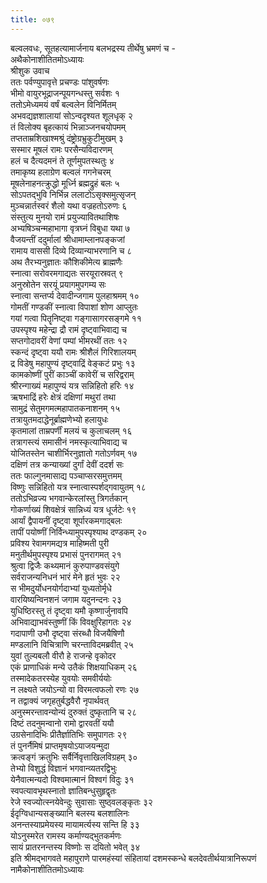 ```yaml
---
title: ०७९
---
```

बल्वलवधः, सूतहत्यामार्जनाय बलभद्रस्य तीर्थेषु भ्रमणं च -  
अथैकोनाशीतितमोऽध्यायः  
श्रीशुक उवाच  
ततः पर्वण्युपावृत्ते प्रचण्डः पांशुवर्षणः  
भीमो वायुरभूद्राजन्पूयगन्धस्तु सर्वशः १  
ततोऽमेध्यमयं वर्षं बल्वलेन विनिर्मितम्  
अभवद्यज्ञशालायां सोऽन्वदृश्यत शूलधृक् २  
तं विलोक्य बृहत्कायं भिन्नाञ्जनचयोपमम्  
तप्तताम्रशिखाश्मश्रुं दंष्ट्रोग्रभ्रुकुटीमुखम् ३  
सस्मार मूषलं रामः परसैन्यविदारणम्  
हलं च दैत्यदमनं ते तूर्णमुपतस्थतुः ४  
तमाकृष्य हलाग्रेण बल्वलं गगनेचरम्  
मूषलेनाहनत्क्रुद्धो मूर्ध्नि ब्रह्मद्रुहं बलः ५  
सोऽपतद्भुवि निर्भिन्न ललाटोऽसृक्समुत्सृजन्  
मुञ्चन्नार्तस्वरं शैलो यथा वज्रहतोऽरुणः ६  
संस्तुत्य मुनयो रामं प्रयुज्यावितथाशिषः  
अभ्यषिञ्चन्महाभागा वृत्रघ्नं विबुधा यथा ७  
वैजयन्तीं ददुर्मालां श्रीधामाम्लानपङ्कजां  
रामाय वाससी दिव्ये दिव्यान्याभरणानि च ८  
अथ तैरभ्यनुज्ञातः कौशिकीमेत्य ब्राह्मणैः  
स्नात्वा सरोवरमगाद्यतः सरयूरास्रवत् ९  
अनुस्रोतेन सरयूं प्रयागमुपगम्य सः  
स्नात्वा सन्तर्प्य देवादीन्जगाम पुलहाश्रमम् १०  
गोमतीं गण्डकीं स्नात्वा विपाशां शोण आप्लुतः  
गयां गत्वा पितॄनिष्ट्वा गङ्गासागरसङ्गमे ११  
उपस्पृश्य महेन्द्रा द्रौ रामं दृष्ट्वाभिवाद्य च  
सप्तगोदावरीं वेणां पम्पां भीमरथीं ततः १२  
स्कन्दं दृष्ट्वा ययौ रामः श्रीशैलं गिरिशालयम्  
द्र विडेषु महापुण्यं दृष्ट्वाद्रिं वेङ्कटं प्रभुः १३  
कामकोष्णीं पुरीं काञ्चीं कावेरीं च सरिद्वराम्  
श्रीरन्गाख्यं महापुण्यं यत्र सन्निहितो हरिः १४  
ऋषभाद्रिं हरेः क्षेत्रं दक्षिणां मथुरां तथा  
सामुद्रं सेतुमगमत्महापातकनाशनम् १५  
तत्रायुतमदाद्धेनूर्ब्राह्मणेभ्यो हलायुधः  
कृतमालां ताम्रपर्णीं मलयं च कुलाचलम् १६  
तत्रागस्त्यं समासीनं नमस्कृत्याभिवाद्य च  
योजितस्तेन चाशीर्भिरनुज्ञातो गतोऽर्णवम् १७  
दक्षिणं तत्र कन्याख्यां दुर्गां देवीं ददर्श सः  
ततः फाल्गुनमासाद्य पञ्चाप्सरसमुत्तमम्  
विष्णुः सन्निहितो यत्र स्नात्वास्पर्शद्गवायुतम् १८  
ततोऽभिव्रज्य भगवान्केरलांस्तु त्रिगर्तकान्  
गोकर्णाख्यं शिवक्षेत्रं सान्निध्यं यत्र धूर्जटेः १९  
आर्यां द्वैपायनीं दृष्ट्वा शूर्पारकमगाद्बलः  
तापीं पयोष्णीं निर्विन्ध्यामुपस्पृश्याथ दण्डकम् २०  
प्रविश्य रेवामगमद्यत्र माहिष्मती पुरी  
मनुतीर्थमुपस्पृश्य प्रभासं पुनरागमत् २१  
श्रुत्वा द्विजैः कथ्यमानं कुरुपाण्डवसंयुगे  
सर्वराजन्यनिधनं भारं मेने हृतं भुवः २२  
स भीमदुर्योधनयोर्गदाभ्यां युध्यतोर्मृधे  
वारयिष्यन्विनशनं जगाम यदुनन्दनः २३  
युधिष्ठिरस्तु तं दृष्ट्वा यमौ कृष्णार्जुनावपि  
अभिवाद्याभवंस्तुष्णीं किं विवक्षुरिहागतः २४  
गदापाणी उभौ दृष्ट्वा संरब्धौ विजयैषिणौ  
मण्डलानि विचित्राणि चरन्ताविदमब्रवीत् २५  
युवां तुल्यबलौ वीरौ हे राजन्हे वृकोदर  
एकं प्राणाधिकं मन्ये उतैकं शिक्षयाधिकम् २६  
तस्मादेकतरस्येह युवयोः समवीर्ययोः  
न लक्ष्यते जयोऽन्यो वा विरमत्वफलो रणः २७  
न तद्वाक्यं जगृहतुर्बद्धवैरौ नृपार्थवत्  
अनुस्मरन्तावन्योन्यं दुरुक्तं दुष्कृतानि च २८  
दिष्टं तदनुमन्वानो रामो द्वारवतीं ययौ  
उग्रसेनादिभिः प्रीतैर्ज्ञातिभिः समुपागतः २९  
तं पुनर्नैमिषं प्राप्तमृषयोऽयाजयन्मुदा  
क्रत्वङ्गं क्रतुभिः सर्वैर्निवृत्ताखिलविग्रहम् ३०  
तेभ्यो विशुद्धं विज्ञानं भगवान्व्यतरद्विभुः  
येनैवात्मन्यदो विश्वमात्मानं विश्वगं विदुः ३१  
स्वपत्यावभृथस्नातो ज्ञातिबन्धुसुहृद्वृतः  
रेजे स्वज्योत्स्नयेवेन्दुः सुवासाः सुष्ठ्वलङ्कृतः ३२  
ईदृग्विधान्यसङ्ख्यानि बलस्य बलशालिनः  
अनन्तस्याप्रमेयस्य मायामर्त्यस्य सन्ति हि ३३  
योऽनुस्मरेत रामस्य कर्माण्यद्भुतकर्मणः  
सायं प्रातरनन्तस्य विष्णोः स दयितो भवेत् ३४  
इति श्रीमद्भागवते महापुराणे पारमहंस्यां संहितायां दशमस्कन्धे बलदेवतीर्थयात्रानिरूपणं नामैकोनाशीतितमोऽध्यायः